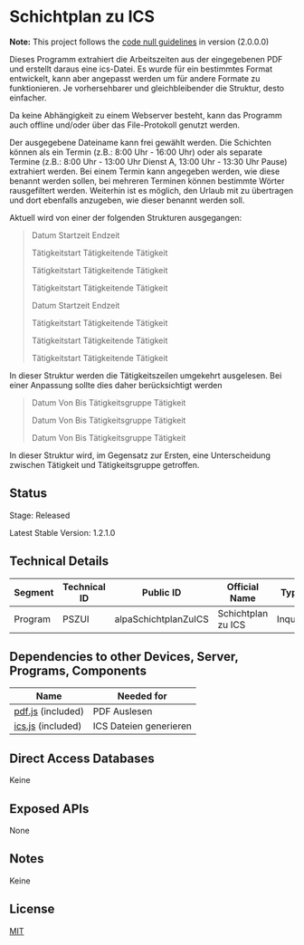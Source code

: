 # Schichtplan zu ICS

**Note:** This project follows the [code null guidelines](https://github.com/code-null/organization/blob/main/guidelines.md) in version (2.0.0.0)

Dieses Programm extrahiert die Arbeitszeiten aus der eingegebenen PDF und erstellt daraus eine ics-Datei. Es wurde für ein bestimmtes Format entwickelt, kann aber angepasst werden um für andere Formate zu funktionieren. Je vorhersehbarer und gleichbleibender die Struktur, desto einfacher.

Da keine Abhängigkeit zu einem Webserver besteht, kann das Programm auch offline und/oder über das File-Protokoll genutzt werden.

Der ausgegebene Dateiname kann frei gewählt werden. Die Schichten können als ein Termin (z.B.: 8:00 Uhr - 16:00 Uhr) oder als separate Termine (z.B.: 8:00 Uhr - 13:00 Uhr Dienst A, 13:00 Uhr - 13:30 Uhr Pause) extrahiert werden. Bei einem Termin kann angegeben werden, wie diese benannt werden sollen, bei mehreren Terminen können bestimmte Wörter rausgefiltert werden. Weiterhin ist es möglich, den Urlaub mit zu übertragen und dort ebenfalls anzugeben, wie dieser benannt werden soll.

Aktuell wird von einer der folgenden Strukturen ausgegangen:

> Datum Startzeit Endzeit
>
> Tätigkeitstart Tätigkeitende Tätigkeit
>
> Tätigkeitstart Tätigkeitende Tätigkeit
>
> Tätigkeitstart Tätigkeitende Tätigkeit
>
> Datum Startzeit Endzeit
>
> Tätigkeitstart Tätigkeitende Tätigkeit
>
> Tätigkeitstart Tätigkeitende Tätigkeit
>
> Tätigkeitstart Tätigkeitende Tätigkeit

In dieser Struktur werden die Tätigkeitszeilen umgekehrt ausgelesen. Bei einer Anpassung sollte dies daher berücksichtigt werden

> Datum Von Bis Tätigkeitsgruppe Tätigkeit
>
> Datum Von Bis Tätigkeitsgruppe Tätigkeit
>
> Datum Von Bis Tätigkeitsgruppe Tätigkeit

In dieser Struktur wird, im Gegensatz zur Ersten, eine Unterscheidung zwischen Tätigkeit und Tätigkeitsgruppe getroffen.

## Status

Stage: Released

Latest Stable Version: 1.2.1.0

## Technical Details

| Segment | Technical ID | Public ID            | Official Name      | Type    | Requires Accounts | Technology      | Versioning                                             |
| ------- | ------------ | -------------------- | ------------------ | ------- | ----------------- | --------------- | ------------------------------------------------------ |
| Program | PSZUI        | alpaSchichtplanZuICS | Schichtplan zu ICS | Inquire | false             | HTML, CSS, POJS | [CNV 1.0.0.2](https://github.com/code-null/versioning) |

## Dependencies to other Devices, Server, Programs, Components

| Name                                                   | Needed for             |
| ------------------------------------------------------ | ---------------------- |
| [pdf.js](https://github.com/mozilla/pdf.js) (included) | PDF Auslesen           |
| [ics.js](https://github.com/nwcell/ics.js) (included)  | ICS Dateien generieren |

## Direct Access Databases

Keine

## Exposed APIs

None

## Notes

Keine

## License

[MIT](LICENSE)
